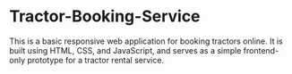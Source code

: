 # Tractor-Booking-Service
This is a basic responsive web application for booking tractors online. It is built using HTML, CSS, and JavaScript, and serves as a simple frontend-only prototype for a tractor rental service.
